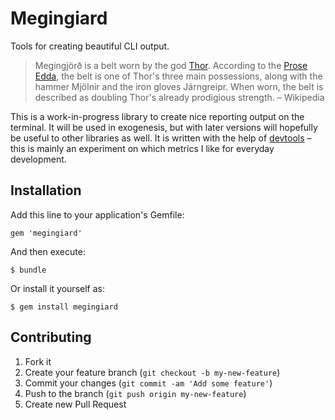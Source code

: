 # Megingiard

Tools for creating beautiful CLI output.

> Megingjörð is a belt worn by the god [Thor](https://en.wikipedia.org/wiki/Thor). According to the [Prose Edda](https://en.wikipedia.org/wiki/Prose_Edda), the belt is one of Thor's three main possessions, along with the hammer Mjölnir and the iron gloves Járngreipr. When worn, the belt is described as doubling Thor's already prodigious strength.
– Wikipedia

This is a work-in-progress library to create nice reporting output on the terminal. It will be used in exogenesis, but with later versions will hopefully be useful to other libraries as well. It is written with the help of [devtools](https://github.com/rom-rb/devtools) – this is mainly an experiment on which metrics I like for everyday development.

## Installation

Add this line to your application's Gemfile:

    gem 'megingiard'

And then execute:

    $ bundle

Or install it yourself as:

    $ gem install megingiard

## Contributing

1. Fork it
2. Create your feature branch (`git checkout -b my-new-feature`)
3. Commit your changes (`git commit -am 'Add some feature'`)
4. Push to the branch (`git push origin my-new-feature`)
5. Create new Pull Request
